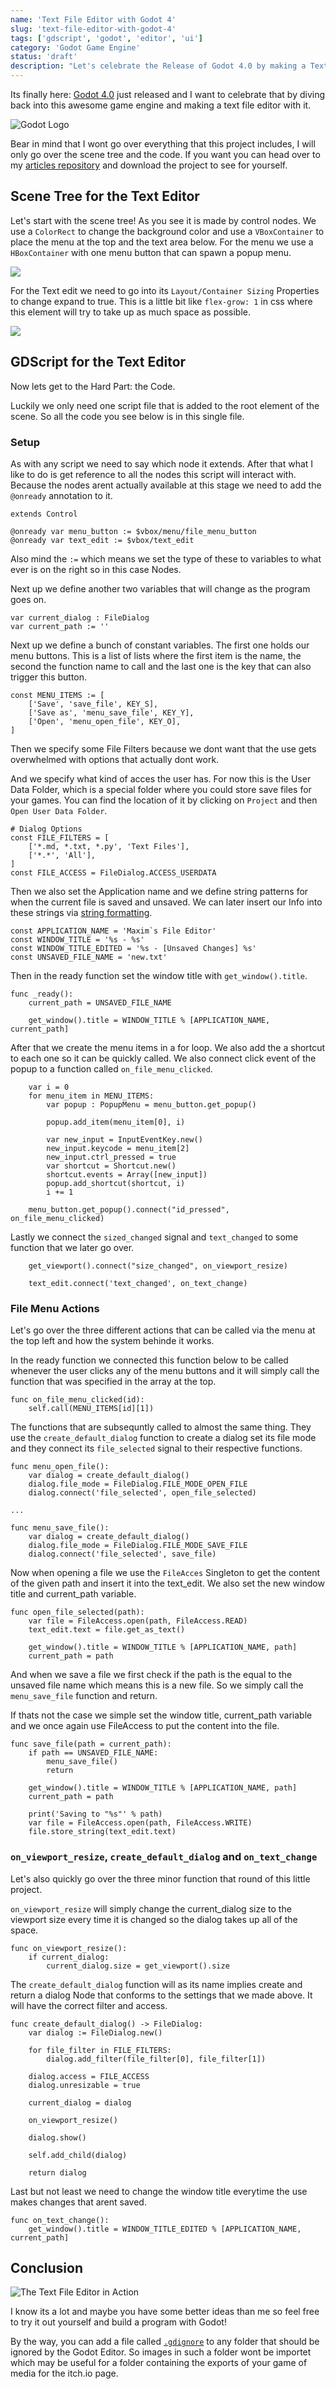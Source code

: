 ```yaml
---
name: 'Text File Editor with Godot 4'
slug: 'text-file-editor-with-godot-4'
tags: ['gdscript', 'godot', 'editor', 'ui']
category: 'Godot Game Engine'
status: 'draft'
description: "Let's celebrate the Release of Godot 4.0 by making a Text File Editor with this awesome Game Engine."
---
```


Its finally here: [Godot 4.0](https://godotengine.org/article/godot-4-0-sets-sail/) just released and I want to celebrate that by diving back into this awesome game engine and making a text file editor with it.

![Godot Logo](https://maximmaeder.com/wp-content/uploads/2023/03/logo_large_color_dark.png)

Bear in mind that I wont go over everything that this project includes, I will only go over the scene tree and the code. If you want you can head over to my [articles repository](https://github.com/Maximinodotpy/articles) and download the project to see for yourself.

<!-- [How to get to user data folder]

```gdscript
extends Control
``` -->

## Scene Tree for the Text Editor

Let's start with the scene tree! As you see it  is made by control nodes. We use a `ColorRect` to change the background color and use a `VBoxContainer` to place the menu at the top and the text area below. For the menu we use a `HBoxContainer` with one menu button that can spawn a popup menu.

![](https://maximmaeder.com/wp-content/uploads/2023/03/scene-tree.png)

For the Text edit we need to go into its `Layout/Container Sizing` Properties to change expand to true. This is a little bit like `flex-grow: 1` in css where this element will try to take up as much space as possible.

![](https://maximmaeder.com/wp-content/uploads/2023/03/layout.png)

## GDScript for the Text Editor

Now lets get to the Hard Part: the Code.

Luckily we only need one script file that is added to the root element of the scene. So all the code you see below is in this single file.

### Setup

As with any script we need to say which node it extends. After that what I like to do is get reference to all the nodes this script will interact with. Because the nodes arent actually available at this stage we need to add the `@onready` annotation to it.

```gdscript
extends Control

@onready var menu_button := $vbox/menu/file_menu_button
@onready var text_edit := $vbox/text_edit
```

Also mind the ` := ` which means we set the type of these to variables to what ever is on the right so in this case Nodes.

Next up we define another two variables that will change as the program goes on.

```gdscript
var current_dialog : FileDialog
var current_path := ''
```

Next up we define a bunch of constant variables. The first one holds our menu buttons. This is a list of lists where the first item is the name, the second the function name to call and the last one is the key that can also trigger this button.

```gdscript
const MENU_ITEMS := [
	['Save', 'save_file', KEY_S],
	['Save as', 'menu_save_file', KEY_Y],
	['Open', 'menu_open_file', KEY_O],
]
```

Then we specify some File Filters because we dont want that the use gets overwhelmed with options that actually dont work.

And we specify what kind of acces the user has. For now this is the User Data Folder, which is a special folder where you could store save files for your games. You can find the location of it by clicking on `Project` and then `Open User Data Folder`.

```gdscript
# Dialog Options
const FILE_FILTERS = [
	['*.md, *.txt, *.py', 'Text Files'],
	['*.*', 'All'],
]
const FILE_ACCESS = FileDialog.ACCESS_USERDATA
```

Then we also set the Application name and we define string patterns for when the current file is saved and unsaved. We can later insert our Info into these strings via [string formatting](https://docs.godotengine.org/en/stable/tutorials/scripting/gdscript/gdscript_format_string.html).

```gdscript
const APPLICATION_NAME = 'Maxim`s File Editor'
const WINDOW_TITLE = '%s - %s'
const WINDOW_TITLE_EDITED = '%s - [Unsaved Changes] %s'
const UNSAVED_FILE_NAME = 'new.txt'
```

Then in the ready function set the window title with `get_window().title`.

```gdscript
func _ready():
	current_path = UNSAVED_FILE_NAME
	
	get_window().title = WINDOW_TITLE % [APPLICATION_NAME, current_path]
```

After that we create the menu items in a for loop. We also add the a shortcut to each one so it can be quickly called. We also connect click event of the popup to a function called `on_file_menu_clicked`.

```gdscript
    var i = 0
	for menu_item in MENU_ITEMS:
		var popup : PopupMenu = menu_button.get_popup()
		
		popup.add_item(menu_item[0], i)

		var new_input = InputEventKey.new()
		new_input.keycode = menu_item[2]
		new_input.ctrl_pressed = true
		var shortcut = Shortcut.new()
		shortcut.events = Array([new_input])
		popup.add_shortcut(shortcut, i)
		i += 1

	menu_button.get_popup().connect("id_pressed", on_file_menu_clicked)
```

Lastly we connect the `sized_changed` signal and `text_changed` to some function that we later go over.

```gdscript
	get_viewport().connect("size_changed", on_viewport_resize)
	
	text_edit.connect('text_changed', on_text_change)
```

### File Menu Actions

Let's go over the three different actions that can be called via the menu at the top left and how the system behinde it works.

In the ready function we connected this function below to be called whenever the user clicks any of the menu buttons and it will simply call the function that was specified in the array at the top.

```gdscript
func on_file_menu_clicked(id):
	self.call(MENU_ITEMS[id][1])
```

The functions that are subsequntly called to almost the same thing. They use the `create_default_dialog` function to create a dialog set its file mode and they connect its `file_selected` signal to their respective functions.

```gdscript
func menu_open_file():
	var dialog = create_default_dialog()
	dialog.file_mode = FileDialog.FILE_MODE_OPEN_FILE
	dialog.connect('file_selected', open_file_selected)

...

func menu_save_file():
	var dialog = create_default_dialog()
	dialog.file_mode = FileDialog.FILE_MODE_SAVE_FILE
	dialog.connect('file_selected', save_file)
```

Now when opening a file we use the `FileAcces` Singleton to get the content of the given path and insert it into the text_edit. We also set the new window title and current_path variable.

```gdscript
func open_file_selected(path):
	var file = FileAccess.open(path, FileAccess.READ)
	text_edit.text = file.get_as_text()

	get_window().title = WINDOW_TITLE % [APPLICATION_NAME, path]
	current_path = path
```

And when we save a file we first check if the path is the equal to the unsaved file name which means this is a new file. So we simply call the `menu_save_file` function and return.

If thats not the case we simple set the window title, current_path variable and we once again use FileAccess to put the content into the file.

```gdscript
func save_file(path = current_path):
	if path == UNSAVED_FILE_NAME:
		menu_save_file()
		return
	
	get_window().title = WINDOW_TITLE % [APPLICATION_NAME, path]
	current_path = path
	
	print('Saving to "%s"' % path)
	var file = FileAccess.open(path, FileAccess.WRITE)
	file.store_string(text_edit.text)
```

### `on_viewport_resize`, `create_default_dialog` and `on_text_change`

Let's also quickly go over the three minor function that round of this little project.

`on_viewport_resize` will simply change the current_dialog size to the viewport size every time it is changed so the dialog takes up all of the space.

```gdscript
func on_viewport_resize():
	if current_dialog:
		current_dialog.size = get_viewport().size
```

The `create_default_dialog` function will as its name implies create and return a dialog Node that conforms to the settings that we made above. It will have the correct filter and access.

```gdscript
func create_default_dialog() -> FileDialog:
	var dialog := FileDialog.new()
	
	for file_filter in FILE_FILTERS:
		dialog.add_filter(file_filter[0], file_filter[1])

	dialog.access = FILE_ACCESS
	dialog.unresizable = true
	
	current_dialog = dialog
	
	on_viewport_resize()
	
	dialog.show()

	self.add_child(dialog)
	
	return dialog
```

Last but not least we need to change the window title everytime the use makes changes that arent saved.

```gdscript
func on_text_change():
	get_window().title = WINDOW_TITLE_EDITED % [APPLICATION_NAME, current_path]	
```

## Conclusion

![The Text File Editor in Action](https://maximmaeder.com/wp-content/uploads/2023/03/showcase.gif)

I know its a lot and maybe you have some better ideas than me so feel free to try it out yourself and build a program with Godot!

By the way, you can add a file called [`.gdignore`](https://github.com/godotengine/godot/issues/8461#issuecomment-481863362) to any folder that should be ignored by the Godot Editor. So images in such a folder wont be importet which may be useful for a folder containing the exports of your game of media for the itch.io page.